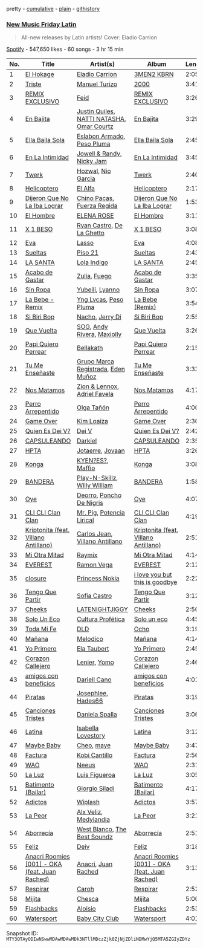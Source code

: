 pretty - [cumulative](/playlists/cumulative/37i9dQZF1DX1hVRardJ30X.md) - [plain](/playlists/plain/37i9dQZF1DX1hVRardJ30X) - [githistory](https://github.githistory.xyz/mackorone/spotify-playlist-archive/blob/main/playlists/plain/37i9dQZF1DX1hVRardJ30X)

### [New Music Friday Latin](https://open.spotify.com/playlist/37i9dQZF1DX1hVRardJ30X)

> All\-new releases by Latin artists! Cover: Eladio Carrion

[Spotify](https://open.spotify.com/user/spotify) - 547,650 likes - 60 songs - 3 hr 15 min

| No. | Title | Artist(s) | Album | Length |
|---|---|---|---|---|
| 1 | [El Hokage](https://open.spotify.com/track/5GZ4tx6VZxM7V4IQtSJFyx) | [Eladio Carrion](https://open.spotify.com/artist/5XJDexmWFLWOkjOEjOVX3e) | [3MEN2 KBRN](https://open.spotify.com/album/6BGN5CVd7koJApotl5Bj8u) | 2:05 |
| 2 | [Triste](https://open.spotify.com/track/6JpUHnddHwv9cJ6sFD0nzM) | [Manuel Turizo](https://open.spotify.com/artist/0tmwSHipWxN12fsoLcFU3B) | [2000](https://open.spotify.com/album/7ubO2LZJZFpyhiWMZkRwcH) | 3:41 |
| 3 | [REMIX EXCLUSIVO](https://open.spotify.com/track/3eqCJfgJJs8iKx49KO12s3) | [Feid](https://open.spotify.com/artist/2LRoIwlKmHjgvigdNGBHNo) | [REMIX EXCLUSIVO](https://open.spotify.com/album/0K9klyLQafG164T9f7NKkS) | 3:26 |
| 4 | [En Bajita](https://open.spotify.com/track/5K9VzfSr7L34rMMJxe8ndg) | [Justin Quiles](https://open.spotify.com/artist/14zUHaJZo1mnYtn6IBRaRP), [NATTI NATASHA](https://open.spotify.com/artist/1GDbiv3spRmZ1XdM1jQbT7), [Omar Courtz](https://open.spotify.com/artist/3E12tRURRvPfHz0hAMCFYc) | [En Bajita](https://open.spotify.com/album/77hesD3v2jWR2dnhElz9Yp) | 3:29 |
| 5 | [Ella Baila Sola](https://open.spotify.com/track/3dnP0JxCgygwQH9Gm7q7nb) | [Eslabon Armado](https://open.spotify.com/artist/0XeEobZplHxzM9QzFQWLiR), [Peso Pluma](https://open.spotify.com/artist/12GqGscKJx3aE4t07u7eVZ) | [Ella Baila Sola](https://open.spotify.com/album/3Mm1P5CEEAiuJqBclr2EyU) | 2:45 |
| 6 | [En La Intimidad](https://open.spotify.com/track/1EmVyH2yt5PEMm4hVftZ6d) | [Jowell & Randy](https://open.spotify.com/artist/4IMAo2UQchVFyPH24PAjUs), [Nicky Jam](https://open.spotify.com/artist/1SupJlEpv7RS2tPNRaHViT) | [En La Intimidad](https://open.spotify.com/album/0O7dhX2Oj4DK7RTQQX1GsL) | 3:45 |
| 7 | [Twerk](https://open.spotify.com/track/4RChFXDIxsaWg8QTkpSWlo) | [Hozwal](https://open.spotify.com/artist/1lgtR3WlcFxEy6yPoOh0J2), [Nio Garcia](https://open.spotify.com/artist/5hdhHgpxyniooUiQVaPxQ0) | [Twerk](https://open.spotify.com/album/5DBAnbo3V3KnEf6Gvkq5Ua) | 2:40 |
| 8 | [Helicoptero](https://open.spotify.com/track/4xGuA6Amh6K4MVoxXgYrKU) | [El Alfa](https://open.spotify.com/artist/2oQX8QiMXOyuqbcZEFsZfm) | [Helicoptero](https://open.spotify.com/album/6OOgmb8FF0GxEH0FzttnLD) | 2:17 |
| 9 | [Dijeron Que No La Iba Lograr](https://open.spotify.com/track/7dR09k1an5JEq7ch0Y5hvV) | [Chino Pacas](https://open.spotify.com/artist/2rmkQLzj0k4nZdQehOUByO), [Fuerza Regida](https://open.spotify.com/artist/0ys2OFYzWYB5hRDLCsBqxt) | [Dijeron Que No La Iba Lograr](https://open.spotify.com/album/3pyALc28lhIbH4gPXVNb9g) | 1:53 |
| 10 | [El Hombre](https://open.spotify.com/track/5u6fbMWyFcC6NDIEaEvGKa) | [ELENA ROSE](https://open.spotify.com/artist/0zO8yNnw5GQgutcIyXfGBY) | [El Hombre](https://open.spotify.com/album/0x2SrOXprUVuOyqNqDCBPF) | 3:11 |
| 11 | [X 1 BESO](https://open.spotify.com/track/0aLsiURB2GJoiN0mmtEQ5P) | [Ryan Castro](https://open.spotify.com/artist/7j6DKwmjbxvpQO8h914uEz), [De La Ghetto](https://open.spotify.com/artist/3EiLUeyEcA6fbRPSHkG5kb) | [X 1 BESO](https://open.spotify.com/album/1kUAz9cWiD0B2UOW0lpA6W) | 3:08 |
| 12 | [Eva](https://open.spotify.com/track/3kof23H8ZheEzzhARBlf4o) | [Lasso](https://open.spotify.com/artist/3SCOuAxngTC1yGjKMcIPEd) | [Eva](https://open.spotify.com/album/5L5zhlV2NQALYptNM3WNIz) | 4:08 |
| 13 | [Sueltas](https://open.spotify.com/track/6PkiSdWbhsuFP9qaFyu3CA) | [Piso 21](https://open.spotify.com/artist/4bw2Am3p9ji3mYsXNXtQcd) | [Sueltas](https://open.spotify.com/album/7owbqoUvVQBJYuoEto3IMe) | 2:43 |
| 14 | [LA SANTA](https://open.spotify.com/track/3TcSNX1WhlcVAI6fLWt7Qs) | [Lola Indigo](https://open.spotify.com/artist/3bvfu2KAve4lPHrhEFDZna) | [LA SANTA](https://open.spotify.com/album/7s7TZHak9Chi57TNKIH7T8) | 2:45 |
| 15 | [Acabo de Gastar](https://open.spotify.com/track/0H4do0yzcSZkrdr8wRU9yy) | [Zulia](https://open.spotify.com/artist/5m5MnSiB5nnLBZCU8Gcggp), [Fuego](https://open.spotify.com/artist/7wU2WGCJ8HxkekHHE2QLul) | [Acabo de Gastar](https://open.spotify.com/album/1RuPitYvZD6PbzE0iWz3pC) | 3:35 |
| 16 | [Sin Ropa](https://open.spotify.com/track/65zzffhSKrsRdFixsTKsyk) | [Yubeili](https://open.spotify.com/artist/4Fsv1gBjfqSyhzAPbhInXV), [Lyanno](https://open.spotify.com/artist/1Ts9of7VPZElwPQnqnDSfW) | [Sin Ropa](https://open.spotify.com/album/2UUSErYubfINqZTcUaizo2) | 3:07 |
| 17 | [La Bebe \- Remix](https://open.spotify.com/track/2UW7JaomAMuX9pZrjVpHAU) | [Yng Lvcas](https://open.spotify.com/artist/1NNRWkhwmcXRimFYSBpB1y), [Peso Pluma](https://open.spotify.com/artist/12GqGscKJx3aE4t07u7eVZ) | [La Bebe \(Remix\)](https://open.spotify.com/album/6aBVGuOUEuX18rHxyDWbti) | 3:54 |
| 18 | [Si Biri Bop](https://open.spotify.com/track/2Od4ynLerbqcKtjAdbX16Q) | [Nacho](https://open.spotify.com/artist/2ayNSoKPCRAfjp6hQ76hRu), [Jerry Di](https://open.spotify.com/artist/7f02bxFbZIOVdSbYRNYvLT) | [Si Biri Bop](https://open.spotify.com/album/6W64HOtZtKsCRarGz334y1) | 2:55 |
| 19 | [Que Vuelta](https://open.spotify.com/track/0o1MSPQCoDgRa6QNInsmM2) | [SOG](https://open.spotify.com/artist/18dspUI6gqabm5XCC2RcUD), [Andy Rivera](https://open.spotify.com/artist/7hIqJfRYGBWWT1Qxu6Cpd2), [Maxiolly](https://open.spotify.com/artist/6BYNqaolBRE6cHA707Sl0a) | [Que Vuelta](https://open.spotify.com/album/3ZBvfasRNMjMjy6b5RO0yx) | 3:26 |
| 20 | [Papi Quiero Perrear](https://open.spotify.com/track/1fO0hDlLYH13JSEegukxcE) | [Bellakath](https://open.spotify.com/artist/4yjm4SvYqC5FFuLbB6TyHr) | [Papi Quiero Perrear](https://open.spotify.com/album/6vY4xHJXWv0ETD6LiDBbvY) | 2:15 |
| 21 | [Tu Me Enseñaste](https://open.spotify.com/track/0367uF6vbcYnIYAgilNWYX) | [Grupo Marca Registrada](https://open.spotify.com/artist/1gW6pz5n1aK249L0GvfQCC), [Eden Muñoz](https://open.spotify.com/artist/1gJdf4Yybu4X5A2xYV3NMV) | [Tu Me Enseñaste](https://open.spotify.com/album/1p1LvWM0ysgMEPmK8paYm0) | 3:33 |
| 22 | [Nos Matamos](https://open.spotify.com/track/7mo1AfuiwZaPxoD6UX7P3A) | [Zion & Lennox](https://open.spotify.com/artist/21451j1KhjAiaYKflxBjr1), [Adriel Favela](https://open.spotify.com/artist/0PrhwIWbqYFYyY2ZrkIWgI) | [Nos Matamos](https://open.spotify.com/album/21ZaKyZrmiksMqiystXkml) | 4:17 |
| 23 | [Perro Arrepentido](https://open.spotify.com/track/0krBST4JusyJApb2M30PZr) | [Olga Tañón](https://open.spotify.com/artist/4pv1Jo4PbYI8LMADJoTWjE) | [Perro Arrepentido](https://open.spotify.com/album/6LMyaE0Js9ZSXIuc1By5ts) | 4:00 |
| 24 | [Game Over](https://open.spotify.com/track/3ad4HMun4ij9XwEShGPJTc) | [Kim Loaiza](https://open.spotify.com/artist/1QivQCLVipV61DiQiyV14A) | [Game Over](https://open.spotify.com/album/3eMoJmr1Cb6fnZhBbIKCgR) | 2:30 |
| 25 | [Quien Es Dei V?](https://open.spotify.com/track/5nSUskJwcSRFS9dIqrVfrv) | [Dei V](https://open.spotify.com/artist/2YRyPiW98bpkARAS4B3OQP) | [Quien Es Dei V?](https://open.spotify.com/album/1crhj8lhrbNVe159yiSWlC) | 2:42 |
| 26 | [CAPSULEANDO](https://open.spotify.com/track/2Qjn1SUdWlBD2Fb79uPUVw) | [Darkiel](https://open.spotify.com/artist/4z19QMyPVRwbd4Fs2LisBa) | [CAPSULEANDO](https://open.spotify.com/album/0gpy4ieYD73YIrAaOLkU9y) | 2:35 |
| 27 | [HPTA](https://open.spotify.com/track/1iF4d7AmfP8oYX1uvxtTL4) | [Jotaerre](https://open.spotify.com/artist/1pEqLDmVTqmfwfywlwL7wL), [Jovaan](https://open.spotify.com/artist/5y1mXGApE4lshXA10gQ0S3) | [HPTA](https://open.spotify.com/album/3pw4rBMXzKZW61oUdnLTqA) | 3:26 |
| 28 | [Konga](https://open.spotify.com/track/6KTClCYYrWCXbNAAU9NEuv) | [KYEN?ES?](https://open.spotify.com/artist/7clZc3rkBtBtHiZtwmkXXx), [Maffio](https://open.spotify.com/artist/5RzT7CM6Ot0sh0EHefMicV) | [Konga](https://open.spotify.com/album/3h72iaK8IvvjkqvE8TttGu) | 3:08 |
| 29 | [BANDERA](https://open.spotify.com/track/2g3MUNc2gRgqCmFpei2E6q) | [Play\-N\-Skillz](https://open.spotify.com/artist/7MP4jhYmFEgb0AtiOkw55s), [Willy William](https://open.spotify.com/artist/4RSyJzf7ef6Iu2rnLdabNq) | [BANDERA](https://open.spotify.com/album/3MLBzwOTnCBfQsM6vSwtb1) | 1:58 |
| 30 | [Oye](https://open.spotify.com/track/1hfdlVMaj6oqYLugViIIjt) | [Deorro](https://open.spotify.com/artist/6VD4UEUPvtsemqD3mmTqCR), [Poncho De Nigris](https://open.spotify.com/artist/64uKFTM2qQ8J49bWPydbJO) | [Oye](https://open.spotify.com/album/1Ag8cRk4gHjVZmiI6rzrm8) | 4:07 |
| 31 | [CLI CLI Clan Clan](https://open.spotify.com/track/5xLrfv3GK89aV5lL1ger1e) | [Mr\. Pig](https://open.spotify.com/artist/4psozRvxjEJEOANLHTwA7J), [Potencia Lirical](https://open.spotify.com/artist/6fxEt6A7hRd7Iq4FnwSxVb) | [CLI CLI Clan Clan](https://open.spotify.com/album/7CyIk7mlvZK9F5AFggoRWH) | 4:19 |
| 32 | [Kriptonita \(feat\. Villano Antillano\)](https://open.spotify.com/track/0OfGEZISm2Pilt7xj5wNGZ) | [Carlos Jean](https://open.spotify.com/artist/3oDsfHaRCBv7Jp8HO6VgeA), [Villano Antillano](https://open.spotify.com/artist/1pi7nGhOM7PTHR5YEgXVGq) | [Kriptonita \(feat\. Villano Antillano\)](https://open.spotify.com/album/5qOAMIs8cjr2VNDFh5K2O3) | 2:51 |
| 33 | [Mi Otra Mitad](https://open.spotify.com/track/0xCANaLk8F91mIUdOm3ljG) | [Raymix](https://open.spotify.com/artist/0hHT2BH7XTm3ZdZb6CX064) | [Mi Otra Mitad](https://open.spotify.com/album/0gtkL0OqqDGkXlqqDDk2JM) | 4:14 |
| 34 | [EVEREST](https://open.spotify.com/track/497xqIv6ndofwfQ65sfXPP) | [Ramon Vega](https://open.spotify.com/artist/4Yjh4PZFED9Z5OJmqRPOOP) | [EVEREST](https://open.spotify.com/album/426nP0DkAy4SyJEO3UPgV3) | 2:12 |
| 35 | [closure](https://open.spotify.com/track/2TozmWy9NS5FMqqnEq8AJy) | [Princess Nokia](https://open.spotify.com/artist/6lay1nwbE6hTx1jivysUAL) | [i love you but this is goodbye](https://open.spotify.com/album/6gGk1hChE1H2vZpat7dw15) | 2:22 |
| 36 | [Tengo Que Partir](https://open.spotify.com/track/5NP1C17UB2I1UN2a9Tkx2o) | [Sofia Castro](https://open.spotify.com/artist/54Dm36Il3hbJON4caC9ofw) | [Tengo Que Partir](https://open.spotify.com/album/62kKOrrZQoLgYooL5dmDh3) | 3:12 |
| 37 | [Cheeks](https://open.spotify.com/track/45jdyOIqPkuBFNy1jaBxe2) | [LATENIGHTJIGGY](https://open.spotify.com/artist/34OTRVwyaE8DkOrGMQa7Ah) | [Cheeks](https://open.spotify.com/album/25u938gsY0Rfm9GTe1MXvu) | 2:50 |
| 38 | [Solo Un Eco](https://open.spotify.com/track/4hWmuhICX1vxZOL1y8vYe4) | [Cultura Profética](https://open.spotify.com/artist/65HuWBUC1d8ty1q6J42Nfi) | [Solo un eco](https://open.spotify.com/album/5gZfKeS7i3RaNBrjn5Dbl0) | 4:45 |
| 39 | [Toda Mi Fe](https://open.spotify.com/track/4xv8YtHeOHydpg3Y6OYkUQ) | [DLD](https://open.spotify.com/artist/7CwiLiC1S8B69RMPxbDb6S) | [Ocho](https://open.spotify.com/album/4jie4ait51UVZs4khjF1CP) | 3:19 |
| 40 | [Mañana](https://open.spotify.com/track/4IPvNcEHa7xpfKO6DEUo7g) | [Melodico](https://open.spotify.com/artist/0S6XZyWww6AyEUfk62wRJg) | [Mañana](https://open.spotify.com/album/14PgmeHavYH5igyuzVbpQJ) | 4:14 |
| 41 | [Yo Primero](https://open.spotify.com/track/3I4rvoB4ih3URCTdIpWmFt) | [Ela Taubert](https://open.spotify.com/artist/5xS8cfsAaFyy188dNJGDbM) | [Yo Primero](https://open.spotify.com/album/1QLxtuYX7Ojojm8I5zmLmI) | 2:45 |
| 42 | [Corazon Callejero](https://open.spotify.com/track/5Gp5OYkKpfGT2WKmHvCCfy) | [Lenier](https://open.spotify.com/artist/4zWFlKgU4j7ryWg5nsOmU6), [Yomo](https://open.spotify.com/artist/4myAXQmMuS1lZe8T6Y7eBg) | [Corazon Callejero](https://open.spotify.com/album/26bcaLoIE0UurvkDgNMxBE) | 2:46 |
| 43 | [amigos con beneficios](https://open.spotify.com/track/5z7CdPON2afBSONCdIMniG) | [Dariell Cano](https://open.spotify.com/artist/5aCpXuqGhGgQhqHtGObmJT) | [amigos con beneficios](https://open.spotify.com/album/5GIg36pmqOUTW5SlAAqqnh) | 4:01 |
| 44 | [Piratas](https://open.spotify.com/track/0a3UB6hOlLPlgv1GIhWsed) | [Josephlee](https://open.spotify.com/artist/4pjKgubEZt1C7vtkDhsfyY), [Hades66](https://open.spotify.com/artist/4CQdcx66F116k2db2Y0rjE) | [Piratas](https://open.spotify.com/album/6stZMmfRE8VlPWDXUBTKe6) | 3:19 |
| 45 | [Canciones Tristes](https://open.spotify.com/track/5QNvwRbmGwmOU09DWSfCiA) | [Daniela Spalla](https://open.spotify.com/artist/2VSRhqonKsL7KRAIk8SMmt) | [Canciones Tristes](https://open.spotify.com/album/2wKs3Fz684CerCyUOhJOxP) | 3:06 |
| 46 | [Latina](https://open.spotify.com/track/4Sn4YShBg9iOlsxCyHwROX) | [Isabella Lovestory](https://open.spotify.com/artist/4wMQTWavQZgr8ySlo5s2Tt) | [Latina](https://open.spotify.com/album/4TFGlMZfseOXu6RxdMmZMK) | 3:12 |
| 47 | [Maybe Baby](https://open.spotify.com/track/0qKCO9DXAH7kqc2JF3U5jd) | [Cheo](https://open.spotify.com/artist/2sshGYdyr1ZEl4Np76RRxG), [maye](https://open.spotify.com/artist/5ti5FPHgtaSf15KcUisZMt) | [Maybe Baby](https://open.spotify.com/album/4tnEnvRN4d6GE6JpKzZNZe) | 3:47 |
| 48 | [Factura](https://open.spotify.com/track/5ahBlFwlltrOH60S5NGrCY) | [Kobi Cantillo](https://open.spotify.com/artist/3eAw8vSPkVqu0VfSZxv79h) | [Factura](https://open.spotify.com/album/7lGuxvbdN7qIb7sTXu0o2Q) | 2:56 |
| 49 | [WAO](https://open.spotify.com/track/03on8Evrh63d36Gh5RboiN) | [Neeus](https://open.spotify.com/artist/4OMnvxQdSJeobzinrEjTpO) | [WAO](https://open.spotify.com/album/1RKRE2ZT657785Rp3gf1PP) | 2:31 |
| 50 | [La Luz](https://open.spotify.com/track/1nW7z9bBdVApMNrgvrqYMF) | [Luis Figueroa](https://open.spotify.com/artist/7waNCUQ1Ne7OoNHgqpgMZ7) | [La Luz](https://open.spotify.com/album/0BCkK4DlEhdJtoYNzWLMb0) | 3:05 |
| 51 | [Batimento \(Bailar\)](https://open.spotify.com/track/1nISAVnYMzVrIw1gp8VfiA) | [Giorgio Siladi](https://open.spotify.com/artist/70yXUWs47Ej8wyiChPutgj) | [Batimento \(Bailar\)](https://open.spotify.com/album/2xTAceuAbaeCF9H9g6WDdw) | 4:17 |
| 52 | [Adictos](https://open.spotify.com/track/3qQ6e7Tr6vIkBij4gCbiMY) | [Wiplash](https://open.spotify.com/artist/1KDNCVuc8zP3h8O1T5MJm9) | [Adictos](https://open.spotify.com/album/2ASS2Lr0zsC6UidDeAqqpN) | 3:57 |
| 53 | [La Peor](https://open.spotify.com/track/1VEN5mnoqQrmspxrDRVJ1S) | [Alx Veliz](https://open.spotify.com/artist/17rnpuu2LApoCL4x8fObZg), [Medylandia](https://open.spotify.com/artist/53pDKdL2WqhQGPOMNdJHaK) | [La Peor](https://open.spotify.com/album/5wVo9ZqZHRWuxXQhDWs3Ne) | 3:21 |
| 54 | [Aborrecía](https://open.spotify.com/track/1rxnMP6oWWhWrD11sYqw87) | [West Blanco](https://open.spotify.com/artist/5KX37yoUcrgKZGNc0NdwHL), [The Best Soundz](https://open.spotify.com/artist/2exrpIj2TWt6s5YBqTqqbr) | [Aborrecía](https://open.spotify.com/album/4dTKosdwxPvbpBIVSO7pVd) | 2:51 |
| 55 | [Feliz](https://open.spotify.com/track/3v8D562eKmS74tiio3JLwG) | [Deiv](https://open.spotify.com/artist/6Z26q1zYyoHDTzO2SrVaX1) | [Feliz](https://open.spotify.com/album/5OryS0f5aSUvZtV5FgLt9t) | 3:18 |
| 56 | [Anacri Roomies \[001\] \- OKA \(feat\. Juan Rached\)](https://open.spotify.com/track/21i0MbqigzQIrbKaODU77G) | [Anacri](https://open.spotify.com/artist/5pZYxz0oVIb6cUTPhn6NoQ), [Juan Rached](https://open.spotify.com/artist/7w9jqn7Maks8umHJEnEUsM) | [Anacri Roomies \[001\] \- OKA \(feat\. Juan Rached\)](https://open.spotify.com/album/7MRntyHZTTXU1f2QxNkVRU) | 3:13 |
| 57 | [Respirar](https://open.spotify.com/track/1GGhhrtbOp1BL2OXYXLtIV) | [Caroh](https://open.spotify.com/artist/4oaTqNQEXY4QrSzks8kImL) | [Respirar](https://open.spotify.com/album/0ABDSOi95uY6U9lAOpkU4r) | 2:52 |
| 58 | [Mijita](https://open.spotify.com/track/1Sov0pi4zkxntdYfcDMV1n) | [Chesca](https://open.spotify.com/artist/1MRWKooJe1RFjLrJcZSui2) | [Mijita](https://open.spotify.com/album/2J3t4QBygIIbVMDqBqeI99) | 5:00 |
| 59 | [Flashbacks](https://open.spotify.com/track/26Frme7h8IxAkzfFp7rUSS) | [Aloisio](https://open.spotify.com/artist/5kY3nTdGsS4deOS46Auy6U) | [Flashbacks](https://open.spotify.com/album/2eX3VTEufyr7HyraJAJh3p) | 2:53 |
| 60 | [Watersport](https://open.spotify.com/track/4n088AKH0Qq0VUSvKV8F3D) | [Baby City Club](https://open.spotify.com/artist/0C0N9lnbb1PTCOU7Rltx6h) | [Watersport](https://open.spotify.com/album/2fVylpcjB0l3QJV716RrXg) | 4:01 |

Snapshot ID: `MTY3OTAyODIwNSwwMDAwMDAwMDk3NTllMDczZjk0ZjNjZDliNDMwYjQ5MTA5ZGIyZDYz`
